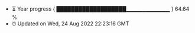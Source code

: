 - ⏳ Year progress { ███████████████████▁▁▁▁▁▁▁▁▁▁▁ } 64.64 %
- ⏰ Updated on Wed, 24 Aug 2022 22:23:16 GMT

